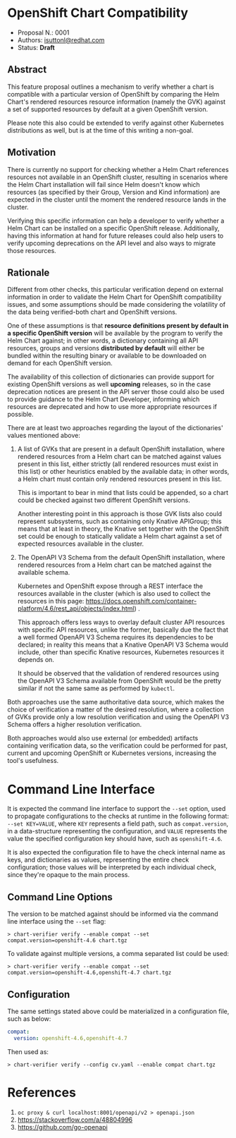 # OpenShift Chart Compatibility

* Proposal N.: 0001
* Authors: isuttonl@redhat.com
* Status: **Draft**

## Abstract

This feature proposal outlines a mechanism to verify whether a chart is compatible with a particular version of
OpenShift by comparing the Helm Chart's rendered resources resource information (namely the GVK) against a set of
supported resources by default at a given OpenShift version.

Please note this also could be extended to verify against other Kubernetes distributions as well, but is at the time of
this writing a non-goal.

## Motivation

There is currently no support for checking whether a Helm Chart references resources not available in an OpenShift
cluster, resulting in scenarios where the Helm Chart installation will fail since Helm doesn't know which resources (as
specified by their Group, Version and Kind information) are expected in the cluster until the moment the rendered
resource lands in the cluster.

Verifying this specific information can help a developer to verify whether a Helm Chart can be installed on a specific
OpenShift release. Additionally, having this information at hand for future releases could also help users to verify
upcoming deprecations on the API level and also ways to migrate those resources.

## Rationale

Different from other checks, this particular verification depend on external information in order to validate the Helm
Chart for OpenShift compatibility issues, and some assumptions should be made considering the volatility of the data
being verified-both chart and OpenShift versions.

One of these assumptions is that **resource definitions present by default in a specific OpenShift version** will be
available by the program to verify the Helm Chart against; in other words, a dictionary containing all API resources,
groups and versions **distributed by default** will either be bundled within the resulting binary or available to be
downloaded on demand for each OpenShift version.

The availability of this collection of dictionaries can provide support for existing OpenShift versions as well
**upcoming** releases, so in the case deprecation notices are present in the API server those could also be used to
provide guidance to the Helm Chart Developer, informing which resources are deprecated and how to use more appropriate
resources if possible.

There are at least two approaches regarding the layout of the dictionaries' values mentioned above:

1. A list of GVKs that are present in a default OpenShift installation, where rendered resources from a Helm chart can 
   be matched against values present in this list, either strictly (all rendered resources must exist in this list) or
   other heuristics enabled by the available data; in other words, a Helm chart must contain only rendered resources
   present in this list.
   
   This is important to bear in mind that lists could be appended, so a chart could be checked against two different 
   OpenShift versions.
   
   Another interesting point in this approach is those GVK lists also could represent subsystems, such as containing
   only Knative APIGroup; this means that at least in theory, the Knative set together with the OpenShift set could
   be enough to statically validate a Helm chart against a set of expected resources available in the cluster.
   
1. The OpenAPI V3 Schema from the default OpenShift installation, where rendered resources from a Helm chart can be 
   matched against the available schema.
   
   Kubernetes and OpenShift expose through a REST interface the resources available in the cluster (which is also used
   to collect the resources in this page: https://docs.openshift.com/container-platform/4.6/rest_api/objects/index.html)
   .

   This approach offers less ways to overlay default cluster API resources with specific API resources, unlike the 
   former, basically due the fact that a well formed OpenAPI V3 Schema requires its dependencies to be declared; in
   reality this means that a Knative OpenAPI V3 Schema would include, other than specific Knative resources, Kubernetes 
   resources it depends on.

   It should be observed that the validation of rendered resources using the OpenAPI V3 Schema available from OpenShift
   would be the pretty similar if not the same same as performed by `kubectl`.

Both approaches use the same authoritative data source, which makes the choice of verification a matter of the desired
resolution, where a collection of GVKs provide only a low resolution verification and using the OpenAPI V3 Schema 
offers a higher resolution verification.

Both approaches would also use external (or embedded) artifacts containing verification data, so the verification
could be performed for past, current and upcoming OpenShift or Kubernetes versions, increasing the tool's usefulness.

# Command Line Interface

It is expected the command line interface to support the `--set` option, used to propagate configurations to the checks
at runtime in the following format: `--set KEY=VALUE`, where `KEY` represents a field path, such as `compat.version`, 
in a data-structure representing the configuration, and `VALUE` represents the value the specified configuration
key should have, such as `openshift-4.6`.

It is also expected the configuration file to have the check internal name as keys, and dictionaries as values, 
representing the entire check configuration; those values will be interpreted by each individual check, since they're
opaque to the main process.

## Command Line Options

The version to be matched against should be informed via the command line interface using the `--set` flag:

```text
> chart-verifier verify --enable compat --set compat.version=openshift-4.6 chart.tgz
```

To validate against multiple versions, a comma separated list could be used:

```text
> chart-verifier verify --enable compat --set compat.version=openshift-4.6,openshift-4.7 chart.tgz
```

## Configuration

The same settings stated above could be materialized in a configuration file, such as below:

```yaml
compat:
  version: openshift-4.6,openshift-4.7
```

Then used as:

```text
> chart-verifier verify --config cv.yaml --enable compat chart.tgz
```

# References

1. `oc proxy & curl localhost:8001/openapi/v2 > openapi.json`
1. https://stackoverflow.com/a/48804996
1. https://github.com/go-openapi